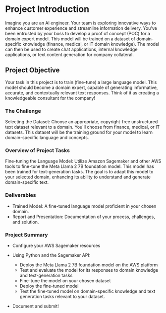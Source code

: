# Project Introduction

Imagine you are an AI engineer. Your team is exploring innovative ways to enhance customer experience and streamline information delivery. You've been entrusted by your boss to develop a proof of concept (POC) for a domain expert model. This model will be trained on a dataset of domain-specific knowledge (finance, medical, or IT domain knowledge). The model can then be used to create chat applications, internal knowledge applications, or text content generation for company collateral.

## Project Objective

Your task in this project is to train (fine-tune) a large language model. This model should become a domain expert, capable of generating informative, accurate, and contextually relevant text responses. Think of it as creating a knowledgeable consultant for the company!

### The Challenge

Selecting the Dataset: Choose an appropriate, copyright-free unstructured text dataset relevant to a domain. You'll choose from finance, medical, or IT datasets. This dataset will be the training ground for your model to learn domain-specific language and concepts.

### Overview of Project Tasks

Fine-tuning the Language Model:
Utilize Amazon Sagemaker and other AWS tools to fine-tune the Meta Llama 2 7B foundation model. This model has been trained for text-generation tasks. The goal is to adapt this model to your selected domain, enhancing its ability to understand and generate domain-specific text.

### Deliverables

- Trained Model: A fine-tuned language model proficient in your chosen domain.
- Report and Presentation: Documentation of your process, challenges, and solution.

### Project Summary

- Configure your AWS Sagemaker resources
- Using Python and the Sagemaker API:

  - Deploy the Meta Llama 2 7B foundation model on the AWS platform
  - Test and evaluate the model for its responses to domain knowledge and text-generation tasks
  - Fine-tune the model on your chosen dataset
  - Deploy the fine-tuned model
  - Test the fine-tuned model on domain-specific knowledge and text generation tasks relevant to your dataset.

- Document and submit!
